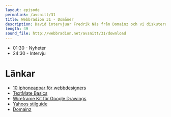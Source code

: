 ```yaml
---
layout: episode
permalink: /avsnitt/31
title: Webbradion 31 - Domäner
description: David intervjuar Fredrik Näs från Domainz och vi diskuterar Yahoos stilguide.
length: 49
sound_file: http://webbradion.net/avsnitt/31/download
---
```


* 01:30 - Nyheter
* 24:30 - Intervju

# Länkar
* [10 iphoneappar för webbdesigners](http://sixrevisions.com/web_design/10-iphone-apps-every-web-designer-should-know-about/)
* [TextMate Basics](http://projects.serenity.de/textmate/tutorials/basics/#copypaste)
* [Wireframe Kit för Google Drawings](http://mortenjust.com/2010/04/19/a-wireframe-kit-for-google-drawings/)
* [Yahoos stilguide](http://styleguide.yahoo.com/)
* [Domainz](http://domainz.se)








